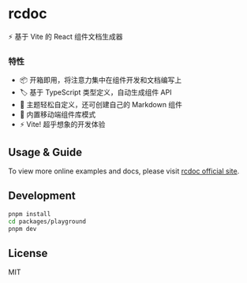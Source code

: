# rcdoc

⚡️ 基于 Vite 的 React 组件文档生成器

### 特性

- 📦 开箱即用，将注意力集中在组件开发和文档编写上
- 🏷 基于 TypeScript 类型定义，自动生成组件 API
- 🎨 主题轻松自定义，还可创建自己的 Markdown 组件
- 📱 内置移动端组件库模式
- ⚡️ Vite! 超乎想象的开发体验

## Usage & Guide

To view more online examples and docs, please visit [rcdoc official site](https://rcdoc.3lang.dev).

## Development

```bash
pnpm install
cd packages/playground
pnpm dev
```

## License

MIT
